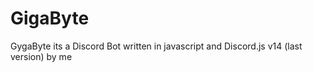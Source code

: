 # GigaByte
GygaByte its a Discord Bot written in javascript and Discord.js v14 (last version) by me
